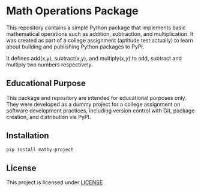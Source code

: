 # Math Operations Package

This repository contains a simple Python package that implements basic mathematical operations such as addition, subtraction, and multiplication. It was created as part of a college assignment (aptitude test actually) to learn about building and publishing Python packages to PyPI.

It defines
add(x,y), subtract(x,y), and multiply(x,y) to add, subtract and multiply two numbers respectively.

## Educational Purpose

This package and repository are intended for educational purposes only. They were developed as a dummy project for a college assignment on software development practices, including version control with Git, package creation, and distribution via PyPI.

## Installation

```bash
pip install mathy-project
```

## License

This project is licensed under [LICENSE](https://github.com/Dd1235/math-operations/blob/main/LICENSE.txt)
